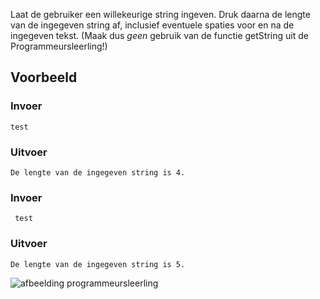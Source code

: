 Laat de gebruiker een willekeurige string ingeven.
Druk daarna de lengte van de ingegeven string af, inclusief eventuele spaties voor en na de ingegeven tekst.
(Maak dus *geen* gebruik van de functie getString uit de Programmeursleerling!)


## Voorbeeld

### Invoer
```
test
```

### Uitvoer
```
De lengte van de ingegeven string is 4.
```

### Invoer
```
 test
```

### Uitvoer
```
De lengte van de ingegeven string is 5.
```

![afbeelding programmeursleerling](/Users/heidesticker/PycharmProjects/seminariePython/programmeursleerling.png )

